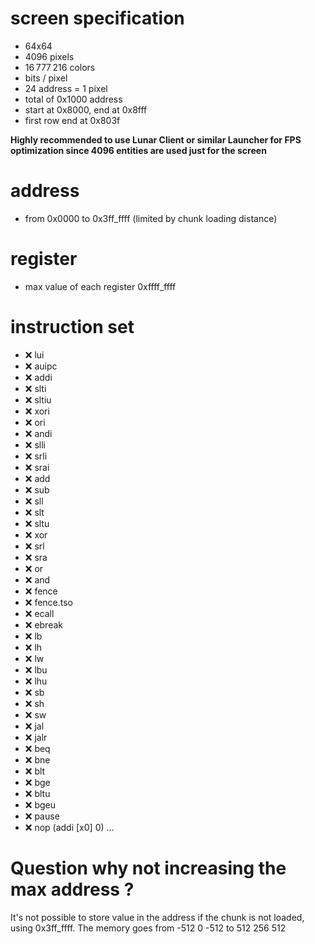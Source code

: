 # screen specification
- 64x64
- 4096 pixels
- 16 777 216 colors
-  bits / pixel
- 24 address = 1 pixel
- total of 0x1000 address
- start at 0x8000, end at 0x8fff
- first row end at 0x803f

**Highly recommended to use Lunar Client or similar Launcher for FPS optimization since 4096 entities are used just for the screen**

# address
- from 0x0000 to 0x3ff_ffff
(limited by chunk loading distance)

# register
- max value of each register 0xffff_ffff

# instruction set
- ❌ lui
- ❌ auipc
- ❌ addi
- ❌ slti
- ❌ sltiu
- ❌ xori
- ❌ ori
- ❌ andi
- ❌ slli
- ❌ srli
- ❌ srai
- ❌ add
- ❌ sub
- ❌ sll
- ❌ slt
- ❌ sltu
- ❌ xor
- ❌ srl
- ❌ sra
- ❌ or
- ❌ and
- ❌ fence
- ❌ fence.tso
- ❌ ecall
- ❌ ebreak
- ❌ lb
- ❌ lh
- ❌ lw
- ❌ lbu
- ❌ lhu
- ❌ sb
- ❌ sh
- ❌ sw
- ❌ jal
- ❌ jalr
- ❌ beq
- ❌ bne
- ❌ blt
- ❌ bge
- ❌ bltu
- ❌ bgeu
- ❌ pause
- ❌ nop (addi [x0] 0)
...

# Question why not increasing the max address ?
It's not possible to store value in the address if the chunk is not loaded, using 0x3ff_ffff.
The memory goes from -512 0 -512 to 512 256 512